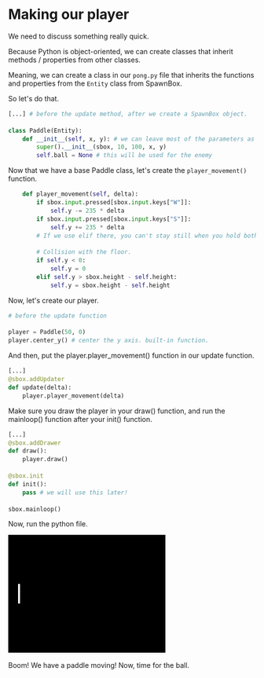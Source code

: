 # Making our player

We need to discuss something really quick.

Because Python is object-oriented, we can create classes that inherit methods / properties from other classes.

Meaning, we can create a class in our ```pong.py``` file that inherits the functions and properties from the ```Entity``` class from SpawnBox.

So let's do that.

```py
[...] # before the update method, after we create a SpawnBox object.

class Paddle(Entity):
    def __init__(self, x, y): # we can leave most of the parameters as their default values.
        super().__init__(sbox, 10, 100, x, y)
        self.ball = None # this will be used for the enemy
```

Now that we have a base Paddle class, let's create the ```player_movement()``` function.

```py
    def player_movement(self, delta):
        if sbox.input.pressed[sbox.input.keys["W"]]:
            self.y -= 235 * delta
        if sbox.input.pressed[sbox.input.keys["S"]]:
            self.y += 235 * delta
        # If we use elif there, you can't stay still when you hold both keys.

        # Collision with the floor.
        if self.y < 0:
            self.y = 0
        elif self.y > sbox.height - self.height:
            self.y = sbox.height - self.height
```

Now, let's create our player.

```py
# before the update function

player = Paddle(50, 0)
player.center_y() # center the y axis. built-in function.

```
And then, put the player.player_movement() function in our update function.

```py
[...]
@sbox.addUpdater
def update(delta):
    player.player_movement(delta)
```

Make sure you draw the player in your draw() function, and run the mainloop() function after your init() function.

```py
[...]
@sbox.addDrawer
def draw():
    player.draw()

@sbox.init
def init():
    pass # we will use this later!

sbox.mainloop()
```

Now, run the python file.

![A white paddle moving up and down across a black box.](../img/player_paddle.gif)

Boom! We have a paddle moving! Now, time for the ball.
